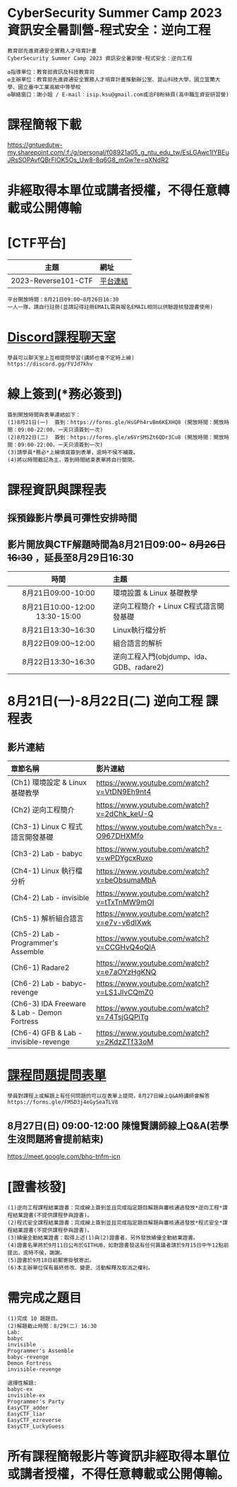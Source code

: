 # CyberSecurity Summer Camp 2023 資訊安全暑訓營-程式安全：逆向工程
```
教育部先進資通安全實務人才培育計畫
CyberSecurity Summer Camp 2023 資訊安全暑訓營-程式安全：逆向工程
   
✪指導單位：教育部資訊及科技教育司
✪主辦單位：教育部先進資通安全實務人才培育計畫推動辦公室、崑山科技大學、國立宜蘭大學、國立臺中工業高級中等學校
✪聯絡窗口：謝小姐 / E-mail：isip.ksu@gmail.com或洽FB粉絲頁(高中職生資安研習營)
```
# 課程簡報下載
https://gntuedutw-my.sharepoint.com/:f:/g/personal/f08921a05_g_ntu_edu_tw/EsLGAwc1IYBEuJRsSOPAvfQBrFlOK5Os_Uw8-8q6G8_mGw?e=qXNdR2

# 非經取得本單位或講者授權，不得任意轉載或公開傳輸

# [CTF平台]
|主題|網址|
|:----:|:------|
|2023-Reverse101-CTF|[平台連結](http://120.114.62.206)|
```
平台開放時間：8月21日09:00~8月26日16:30
一人一隊，請自行註冊(並請記得註冊EMAIL需與報名EMAIL相同以供驗證核發證書使用)
```

# [Discord課程聊天室](https://discord.gg/FVJd7khv)
```
學員可以聊天室上互相提問學習(講師也會不定時上線)
https://discord.gg/FVJd7khv
```


# 線上簽到(*務必簽到)
```
簽到開放時間與表單連結如下：
(1)8月21日(一)  簽到：https://forms.gle/HsGPh4rvBm6KEXHQ8 (開放時間：開放時間：09:00-22:00，一天只須簽到一次)
(2)8月22日(二)  簽到：https://forms.gle/x6VrSMSZt6QDr3Cu8 (開放時間：開放時間：09:00-22:00，一天只須簽到一次)
(3)請學員*務必*上線填寫簽到表單，逾時不侯不補簽。
(4)將以時間截記為主，簽到時間結束表單將自行關閉。
```


#  課程資訊與課程表
## 採預錄影片學員可彈性安排時間
## 影片開放與CTF解題時間為8月21日09:00~ ~~8月26日16:30~~ ，延長至8月29日16:30
|時間|主題|
|:----:|:----|
|8月21日09:00-10:00|環境設置 & Linux 基礎教學|
|8月21日10:00-12:00 13:30-15:00| 逆向工程簡介 + Linux C程式語言開發基礎|
|8月21日13:30~16:30|Linux執行檔分析|
|8月22日09:00~12:00|組合語言的解析|
|8月22日13:30~16:30|逆向工程入門(objdump、ida、GDB、radare2)|


# 8月21日(一)-8月22日(二) 逆向工程  課程表
## 影片連結
|章節名稱|影片連結|
|:------|:-------------|
| (Ch1) 環境設定 & Linux 基礎教學 | https://www.youtube.com/watch?v=VtDN9Eh9nt4 |
| (Ch2) 逆向工程簡介 | https://www.youtube.com/watch?v=2dChk_keU-Q |
| (Ch3-1) Linux C 程式語言開發基礎 | https://www.youtube.com/watch?v=-O967DHXMfo |
| (Ch3-2) Lab - babyc | https://www.youtube.com/watch?v=wPDYgcxRuxo |
| (Ch4-1) Linux 執行檔分析 | https://www.youtube.com/watch?v=beObsumaMbA |
| (Ch4-2) Lab - invisible | https://www.youtube.com/watch?v=tTxTnMW9mOI |
| (Ch5-1) 解析組合語言 | https://www.youtube.com/watch?v=e7v-v6dIXwk |
| (Ch5-2) Lab - Programmer's Assemble | https://www.youtube.com/watch?v=CCGHvQ4oQlA |
| (Ch6-1) Radare2 | https://www.youtube.com/watch?v=e7aOYzHgKNQ |
| (Ch6-2) Lab - babyc-revenge | https://www.youtube.com/watch?v=LS1JIvCQmZ0 |
| (Ch6-3) IDA Freeware & Lab - Demon Fortress | https://www.youtube.com/watch?v=74TsjGQPiTg |
| (Ch6-4) GFB & Lab - invisible-revenge | https://www.youtube.com/watch?v=2KdzZTf33oM |

# [課程問題提問表單](https://forms.gle/FM5D3j4eGySeaTLV8)
```
學員對課程上或解題上有任何問題的可以在表單上提問，8月27日線上Q&A時講師會解答
https://forms.gle/FM5D3j4eGySeaTLV8
```

## 8月27日(日) 09:00-12:00 陳憶賢講師線上Q&A(若學生沒問題將會提前結束)
https://meet.google.com/bho-tnfm-icn


# [證書核發]
```
(1)逆向工程課程結業證書：完成線上簽到並且完成指定題目解題與審核通過發放*逆向工程*課程結業證書(不提供課程參與證書)。
(2)程式安全課程結業證書：完成線上簽到並且完成指定題目解題與審核通過發放*程式安全*課程結業證書(不提供課程參與證書)。
(3)績優全勤結業證書：取得上述(1)與(2)證書者，另外發放績優全勤結業證書。
(4)證書名單將於9月11日公布於GITHUB，如對證書發送有任何異議者請於9月15日中午12點前提出，逾時不侯，謝謝。
(5)證書於9月18日前郵寄掛號寄出。
(6)本主辦單位保有最終修改、變更、活動解釋及取消之權利。 
```


#  需完成之題目      
```
(1)完成 10 題題目。
(2)解題截止時間：8/29(二) 16:30
Lab:
babyc
invisible
Programmer's Assemble
babyc-revenge
Demon Fortress
invisible-revenge

選擇性解題:
babyc-ex
invisible-ex
Programmer's Party
EasyCTF_adder
EasyCTF_liar
EasyCTF_ezreverse
EasyCTF_LuckyGuess
```

#  所有課程簡報影片等資訊非經取得本單位或講者授權，不得任意轉載或公開傳輸。
